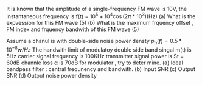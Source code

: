 It is known that the amplitude of a single-frequency FM wave is 10V, the instantaneous frequency is f(t) = $10^5+10^4\cos(2\pi*10^3)$(Hz) 
(a) What is the expvession for this FM wave (5)
(b) What is the maximum frquency offset , FM index and frquency bandwith of this FM wave (5)

Assume a chanul is with double-side noise power densty $p_n(f) = 0.5*10^{-8}w/Hz$ The handwith limit of modulatoy double side band singal m(t) is 5Hz carrier signal frequency is 100KHz transmitter signal power is St = 60dB channle loss α is 70dB for modulator , try to deter mine.
(a) Ideal bandpass filter : central frequnency and bandwith.
(b) Input SNR
(c) Output SNR
(d) Output noise power density
